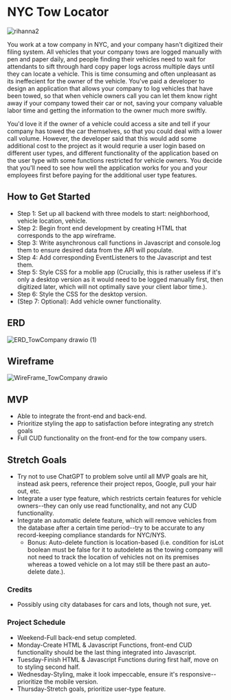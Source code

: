 # NYC Tow Locator

![rihanna2](https://github.com/user-attachments/assets/91d34404-a7f2-403b-8645-a92068b1eac4)


You work at a tow company in NYC, and your company hasn't digitized their filing system. All vehicles that your company tows are logged manually with pen and paper daily, and people finding their vehicles need to wait for attendants to sift through hard copy paper logs across multiple days until they can locate a vehicle. This is time consuming and often unpleasant as its ineffecient for the owner of the vehicle. You've paid a developer to design an application that allows your company to log vehicles that have been towed, so that when vehicle owners call you can let them know right away if your company towed their car or not, saving your company valuable labor time and getting the information to the owner much more swiftly. 

You'd love it if the owner of a vehicle could access a site and tell if your company has towed the car themselves, so that you could deal with a lower call volume. However, the developer said that this would add some additional cost to the project as it would requrie a user login based on different user types, and different functionality of the application based on the user type with some functions restricted for vehicle owners. You decide that you'll need to see how well the application works for you and your employees first before paying for the additional user type features.

## How to Get Started
- Step 1: Set up all backend with three models to start: neighborhood, vehicle location, vehicle.
- Step 2: Begin front end development by creating HTML that corresponds to the app wireframe.
- Step 3: Write asynchronous call functions in Javascript and console.log them to ensure desired data from the API will populate.
- Step 4: Add corresponding EventListeners to the Javascript and test them.
- Step 5: Style CSS for a moblie app (Crucially, this is rather useless if it's only a desktop version as it would need to be logged manually first, then digitized later, which will not optimally save your client labor time.).
- Step 6: Style the CSS for the desktop version.
- (Step 7: Optional): Add vehicle owner functionality. 


## ERD
![ERD_TowCompany drawio (1)](https://github.com/user-attachments/assets/c2d9b3bb-be5c-4078-aab2-e58c0d09eb70)

## Wireframe
![WireFrame_TowCompany drawio](https://github.com/user-attachments/assets/cee04fe1-03f1-47e0-a338-bd05369d73a3)

## MVP
- Able to integrate the front-end and back-end. 
- Prioritize styling the app to satisfaction before integrating any stretch goals
- Full CUD functionality on the front-end for the tow company users.
  
## Stretch Goals
- Try not to use ChatGPT to problem solve until all MVP goals are hit, instead ask peers, reference their project repos, Google, pull your hair out, etc.
- Integrate a user type feature, which restricts certain features for vehicle owners--they can only use read functionality, and not any CUD functionality. 
- Integrate an automatic delete feature, which will remove vehicles from the database after a certain time period--try to be accurate to any record-keeping compliance standards for NYC/NYS. 
  - Bonus: Auto-delete function is location-based (i.e. condition for isLot boolean must be false for it to autodelete as the towing company will not need to track the location of vehicles not on its premises whereas a towed vehicle on a lot may still be there past an auto-delete date.). 

### Credits
- Possibly using city databases for cars and lots, though not sure, yet.

### Project Schedule
- Weekend-Full back-end setup completed. 
- Monday-Create HTML & Javascript Functions, front-end CUD functionality should be the last thing integrated into Javascript.
- Tuesday-Finish HTML & Javascript Functions during first half, move on to styling second half. 
- Wednesday-Styling, make it look impeccable, ensure it's responsive--prioritize the mobile version.
- Thursday-Stretch goals, prioritize user-type feature.

